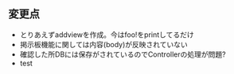 ## 変更点
 - とりあえずaddviewを作成。今はfoo!をprintしてるだけ
 - 掲示板機能に関しては内容(body)が反映されていない
 - 確認した所DBには保存がされているのでControllerの処理が問題?
 - test
